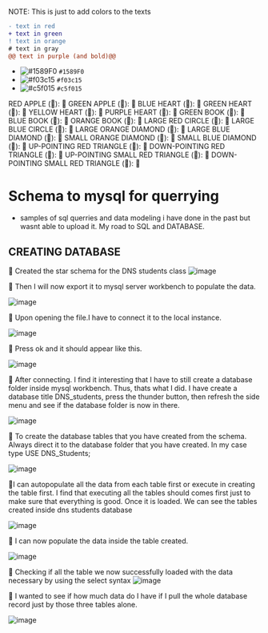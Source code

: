 NOTE:
This is just to add colors to the texts
```diff
- text in red
+ text in green
! text in orange
# text in gray
@@ text in purple (and bold)@@
```


- ![#1589F0](https://placehold.co/15x15/1589F0/1589F0.png) `#1589F0`
- ![#f03c15](https://placehold.co/15x15/f03c15/f03c15.png) `#f03c15`
- ![#c5f015](https://placehold.co/15x15/c5f015/c5f015.png) `#c5f015`

RED APPLE (&#x1F34E;): 🍎
GREEN APPLE (&#x1F34F;): 🍏
BLUE HEART (&#x1F499;): 💙
GREEN HEART (&#x1F49A;): 💚
YELLOW HEART (&#x1F49B;): 💛
PURPLE HEART (&#x1F49C;): 💜
GREEN BOOK (&#x1F4D7;): 📗
BLUE BOOK (&#x1F4D8;): 📘
ORANGE BOOK (&#x1F4D9;): 📙
LARGE RED CIRCLE (&#x1F534;): 🔴
LARGE BLUE CIRCLE (&#x1F535;): 🔵
LARGE ORANGE DIAMOND (&#x1F536;): 🔶
LARGE BLUE DIAMOND (&#x1F537;): 🔷
SMALL ORANGE DIAMOND (&#x1F538;): 🔸
SMALL BLUE DIAMOND (&#x1F539;): 🔹
UP-POINTING RED TRIANGLE (&#x1F53A;): 🔺
DOWN-POINTING RED TRIANGLE (&#x1F53B;): 🔻
UP-POINTING SMALL RED TRIANGLE (&#x1F53C;): 🔼
DOWN-POINTING SMALL RED TRIANGLE (&#x1F53D;): 🔽



# Schema to mysql for querrying  
- samples of sql querries and data modeling i have done in the past but wasnt able to upload it. My road to SQL and DATABASE.




## CREATING DATABASE

&#x1F4D9; Created the star schema for the DNS students class
![image](https://github.com/lois4801/Sql_database_trial/assets/96842662/db855d7f-b166-4c51-8b55-1ea98a9d9621)



&#x1F4D9; Then I will now export it to mysql server workbench to populate the data.

![image](https://github.com/lois4801/Sql_database_trial/assets/96842662/e91ef46f-70a8-45cd-8733-baa057266a7f)



&#x1F4D9; Upon opening the file.I have to connect it to the local instance.

![image](https://github.com/lois4801/Sql_database_trial/assets/96842662/3a745592-c6bb-4695-b545-31171fc0942f)



&#x1F4D9; Press ok and it should appear like this.

![image](https://github.com/lois4801/Sql_database_trial/assets/96842662/8d3a6222-91f7-404c-8ef0-31e2a1cc3cb3)



&#x1F4D9; After connecting. I find it interesting that I have to still create a database folder inside mysql workbench. Thus, thats what I did.  I have create a database title DNS_students, press the thunder button, then refresh the side menu and see if the database folder is now in there.

![image](https://github.com/lois4801/Sql_database_trial/assets/96842662/cdea80f0-f653-4e40-a2d5-034447961871)



&#x1F4D9; To create the database tables that you have created from the schema. Always direct it to the database folder that you have created.
In my case type USE DNS_Students; 

![image](https://github.com/lois4801/Sql_database_trial/assets/96842662/d9233694-a3d7-4f47-b8b1-5fd9219ea68b)



&#x1F4D9;I can autopopulate all the data from each table first or execute in creating the table first. I find that executing all the tables should comes first just to make sure that everything is good. Once it is loaded. We can see the tables created inside dns students database

![image](https://github.com/lois4801/Sql_database_trial/assets/96842662/553bd269-533f-4b0e-bf2c-121c9abfc35b)



&#x1F4D9; I can now populate the data inside the table created.

![image](https://github.com/lois4801/Sql_database_trial/assets/96842662/6fa72581-de16-4241-bc1c-0ce7244fc039)


&#x1F4D9; Checking if all the table we now successfully loaded with the data necessary by using the select syntax 
![image](https://github.com/lois4801/Sql_database_trial/assets/96842662/4d533782-b88d-4b19-8c66-128f00e40991)



&#x1F4D9; I wanted to see if how much data do I have if I pull the whole database record just by those three tables alone.

![image](https://github.com/lois4801/Sql_database_trial/assets/96842662/8b1e33bc-25bf-4dbe-b7f6-6c45f4d205c2)







